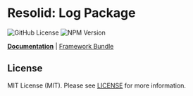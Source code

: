 # Resolid: Log Package

![GitHub License](https://img.shields.io/github/license/resolid/framework)
![NPM Version](https://img.shields.io/npm/v/%40resolid/log)

<b>[Documentation](https://www.resolid.tech/docs/log)</b> | [Framework Bundle](https://github.com/resolid/framework)

## License

MIT License (MIT). Please see [LICENSE](./LICENSE) for more information.
